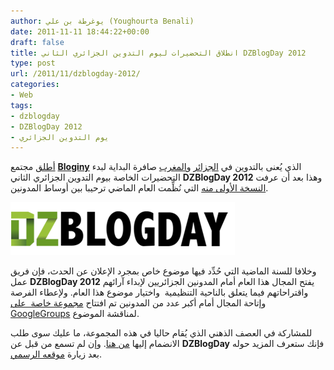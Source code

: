 ```yaml
---
author: يوغرطة بن علي (Youghourta Benali)
date: 2011-11-11 18:44:22+00:00
draft: false
title: انطلاق التحضيرات ليوم التدوين الجزائري الثاني DZBlogDay 2012
type: post
url: /2011/11/dzblogday-2012/
categories:
- Web
tags:
- dzblogday
- DZBlogDay 2012
- يوم التدوين الجزائري
---
```


[أطلق](http://blog.bloginy.com/2011/11/03/dzblogday-2012-coup-denvoi/) مجتمع **[Bloginy](http://www.bloginy.com/)** الذي يُعنى بالتدوين في [الجزائر](http://www.bloginy.com/) و[المغرب](http://bloginy.ma/) صافرة البداية لبدء التحضيرات الخاصة بيوم التدوين الجزائري الثاني **DZBlogDay 2012** وهذا بعد أن عرفت [النسخة الأولى منه](http://dzblogday.org/) التي نُظِّمت العام الماضي ترحيبا بين أوساط المدونين.




[![DZBlogDay](DZBlogDay.png)
](DZBlogDay.png)




وخلافا للسنة الماضية التي حُدِّد فيها موضوع خاص بمجرد الإعلان عن الحدث، فإن فريق عمل **DZBlogDay 2012** يفتح المجال هذا العام أمام المدونين الجزائريين لإبداء آرائهم واقتراحاتهم فيما يتعلق بالناحية التنظيمية  واختيار موضوع هذا العام. ولإعطاء الفرصة وإتاحة المجال أمام أكبر عدد من المدونين تم افتتاح [مجموعة خاصة  على GoogleGroups](http://groups.google.com/group/dzblogday) لمناقشة الموضوع.




للمشاركة في العصف الذهني الذي يُقام حاليا في هذه المجموعة، ما عليك سوى طلب الانضمام إليها [من هنا](http://groups.google.com/group/dzblogday). وإن لم تسمع من قبل عن **DZBlogDay** فإنك ستعرف المزيد حوله بعد زيارة [موقعه الرسمي](http://dzblogday.org/).
